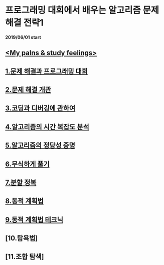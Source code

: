 # 프로그래밍 대회에서 배우는 알고리즘 문제 해결 전략1

#### 2019/06/01 start

## [<My palns & study feelings>](https://github.com/SeungWonU/myproject/tree/master/Algorithmic%20Problem%20Solving%20Strategies/My%20Schedule)

## [1.문제 해결과 프로그래밍 대회](https://github.com/SeungWonU/myproject/tree/master/Algorithmic%20Problem%20Solving%20Strategies/Chapter%201)

## [2.문제 해결 개관](https://github.com/SeungWonU/myproject/tree/master/Algorithmic%20Problem%20Solving%20Strategies/Chapter%202)

## [3.코딩과 디버깅에 관하여](https://github.com/SeungWonU/myproject/tree/master/Algorithmic%20Problem%20Solving%20Strategies/Chapter%203)

## [4.알고리즘의 시간 복잡도 분석](https://github.com/SeungWonU/myproject/tree/master/Algorithmic%20Problem%20Solving%20Strategies/Chapter%204)

## [5.알고리즘의 정당성 증명](https://github.com/SeungWonU/myproject/tree/master/Algorithmic%20Problem%20Solving%20Strategies/Chapter%205)

## [6.무식하게 풀기](https://github.com/SeungWonU/myproject/tree/master/Algorithmic%20Problem%20Solving%20Strategies/Chapter%206)

## [7.분할 정복](https://github.com/SeungWonU/myproject/tree/master/Algorithmic%20Problem%20Solving%20Strategies/Chapter%207)

## [8.동적 계획법](https://github.com/SeungWonU/myproject/tree/master/Algorithmic%20Problem%20Solving%20Strategies/Chapter%208)

## [9.동적 계획법 테크닉](https://github.com/SeungWonU/myproject/tree/master/Algorithmic%20Problem%20Solving%20Strategies/Chapter%209)

## [10.탐욕법]

## [11.조합 탐색]

